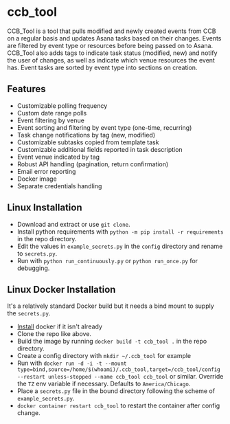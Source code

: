 # ccb_tool
 CCB_Tool is a tool that pulls modified and newly created events from CCB on a regular basis and updates Asana tasks based on their changes. Events are filtered by event type or resources before being passed on to Asana. CCB_Tool also adds tags to indicate task status (modified, new) and notify the user of changes, as well as indicate which venue resources the event has. Event tasks are sorted by event type into sections on creation.

## Features
 - Customizable polling frequency
 - Custom date range polls
 - Event filtering by venue 
 - Event sorting and filtering by event type (one-time, recurring)
 - Task change notifications by tag (new, modified)
 - Customizable subtasks copied from template task
 - Customizable additional fields reported in task description
 - Event venue indicated by tag
 - Robust API handling (pagination, return confirmation)
 - Email error reporting
 - Docker image
 - Separate credentials handling

## Linux Installation
 - Download and extract or use `git clone`.
 - Install python requirements with `python -m pip install -r requirements` in the repo directory.
 - Edit the values in `example_secrets.py` in the `config` directory and rename to `secrets.py`. 
 - Run with `python run_continuously.py` or `python run_once.py` for debugging.

## Linux Docker Installation
 It's a relatively standard Docker build but it needs a bind mount to supply the `secrets.py`.
 - [Install](https://docs.docker.com/engine/install/) docker if it isn't already
 - Clone the repo like above.
 - Build the image by running `docker build -t ccb_tool .` in the repo directory.
 - Create a config directory with `mkdir ~/.ccb_tool` for example
 - Run with `docker run -d -i -t --mount type=bind,source=/home/$(whoami)/.ccb_tool,target=/ccb_tool/config --restart unless-stopped --name ccb_tool ccb_tool` or similar. Override the `TZ` env variable if necessary. Defaults to `America/Chicago`. 
 - Place a `secrets.py` file in the bound directory following the scheme of `example_secrets.py`.
 - `docker container restart ccb_tool` to restart the container after config change.
